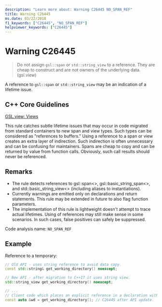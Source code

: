 ```yaml
---
description: "Learn more about: Warning C26445 NO_SPAN_REF"
title: Warning C26445
ms.date: 03/22/2018
f1_keywords: ["C26445", "NO_SPAN_REF"]
helpviewer_keywords: ["C26445"]
---
```

# Warning C26445

> Do not assign `gsl::span` or `std::string_view` to a reference. They are cheap to construct and are not owners of the underlying data. (gsl.view)

A reference to `gsl::span` or `std::string_view` may be an indication of a lifetime issue.

## C++ Core Guidelines

[GSL.view: Views](https://github.com/isocpp/CppCoreGuidelines/blob/master/CppCoreGuidelines.md#gslview-views)

This rule catches subtle lifetime issues that may occur in code migrated from standard containers to new span and view types. Such types can be considered as "references to buffers." Using a reference to a span or view creates an extra layer of indirection. Such indirection is often unnecessary and can be confusing for maintainers. Spans are cheap to copy and can be returned by value from function calls. Obviously, such call results should never be referenced.

## Remarks

- The rule detects references to gsl::span<>, gsl::basic_string_span<>, and std::basic_string_view<> (including aliases to instantiations).
- Currently warnings are emitted only on declarations and return statements. This rule may be extended in future to also flag function parameters.
- The implementation of this rule is lightweight doesn't attempt to trace actual lifetimes. Using of references may still make sense in some scenarios. In such cases, false positives can safely be suppressed.

Code analysis name: `NO_SPAN_REF`

## Example

Reference to a temporary:

```cpp
// Old API - uses string reference to avoid data copy.
const std::string& get_working_directory() noexcept;

// New API - after migration to C++17 it uses string view.
std::string_view get_working_directory() noexcept;

// ...
// Client code which places an explicit reference in a declaration with auto specifier.
const auto &wd = get_working_directory(); // C26445 after API update.
```
